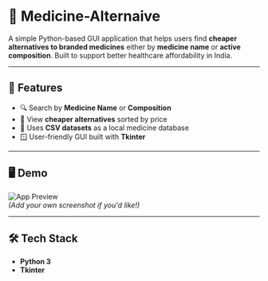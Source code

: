 # 💊 Medicine-Alternaive

A simple Python-based GUI application that helps users find **cheaper alternatives to branded medicines** either by **medicine name** or **active composition**. Built to support better healthcare affordability in India.

---

## 🧠 Features

- 🔍 Search by **Medicine Name** or **Composition**
- 💸 View **cheaper alternatives** sorted by price
- 📁 Uses **CSV datasets** as a local medicine database
- 🪟 User-friendly GUI built with **Tkinter**

---

## 🖥️ Demo

![App Preview](screenshot.png)  
*(Add your own screenshot if you'd like!)*

---

## 🛠️ Tech Stack

- **Python 3**
- **Tkinter**
